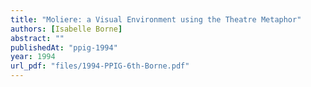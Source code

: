 ```yaml
---
title: "Moliere: a Visual Environment using the Theatre Metaphor"
authors: [Isabelle Borne]
abstract: ""
publishedAt: "ppig-1994"
year: 1994
url_pdf: "files/1994-PPIG-6th-Borne.pdf"
---
```

